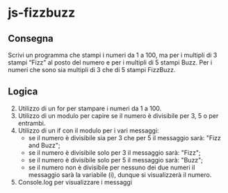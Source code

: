 js-fizzbuzz
===

## Consegna
Scrivi un programma che stampi i numeri da 1 a 100,
ma per i multipli di 3 stampi “Fizz” al posto del numero e per i multipli di 5 stampi Buzz.
Per i numeri che sono sia multipli di 3 che di 5 stampi FizzBuzz.

## Logica
2. Utilizzo di un for per stampare i numeri da 1 a 100.
3. Utilizzo di un modulo per capire se il numero è divisibile per 3, 5 o per entrambi.
4. Utilizzo di un if con il modulo per i vari messaggi:
   - se il numero è divisibile sia per 3 che per 5 il messaggio sarà: "Fizz and Buzz";
   - se il numero è divisibile solo per 3 il messaggio sarà: "Fizz";
   - se il numero è divisibile solo per 5 il messaggio sarà: "Buzz";
   - se il numero non è divisibile per nessuno dei due numeri il messaggio sarà la variabile (i), dunque si visualizzerà il numero.
5. Console.log per visualizzare i messaggi
